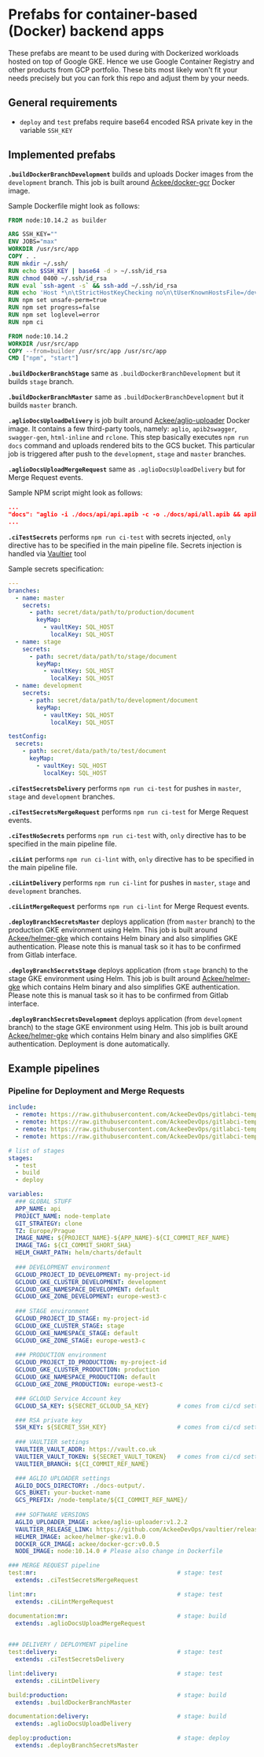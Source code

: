 # Prefabs for container-based (Docker) backend apps

These prefabs are meant to be used during with Dockerized workloads hosted on top of Google GKE. 
Hence we use Google Container Registry and other products from GCP portfolio. These bits most likely 
won't fit your needs precisely but you can fork this repo and adjust them by your needs.

## General requirements
- `deploy` and `test` prefabs require base64 encoded RSA private key 
in the variable `SSH_KEY`

## Implemented prefabs

**`.buildDockerBranchDevelopment`** builds and uploads Docker images from the `development` branch. This job 
is built around [Ackee/docker-gcr](https://github.com/AckeeDevOps/docker-gcr) Docker image.

Sample Dockerfile might look as follows:

```dockerfile
FROM node:10.14.2 as builder

ARG SSH_KEY=""
ENV JOBS="max"
WORKDIR /usr/src/app
COPY . .
RUN mkdir ~/.ssh/
RUN echo $SSH_KEY | base64 -d > ~/.ssh/id_rsa
RUN chmod 0400 ~/.ssh/id_rsa
RUN eval `ssh-agent -s` && ssh-add ~/.ssh/id_rsa
RUN echo 'Host *\n\tStrictHostKeyChecking no\n\tUserKnownHostsFile=/dev/null' > ~/.ssh/config
RUN npm set unsafe-perm=true
RUN npm set progress=false
RUN npm set loglevel=error
RUN npm ci

FROM node:10.14.2
WORKDIR /usr/src/app
COPY --from=builder /usr/src/app /usr/src/app
CMD ["npm", "start"]

```

**`.buildDockerBranchStage`** same as `.buildDockerBranchDevelopment` but it builds `stage` branch.

**`.buildDockerBranchMaster`** same as `.buildDockerBranchDevelopment` but it builds `master` branch.

**`.aglioDocsUploadDelivery`** is job built around [Ackee/aglio-uploader](https://github.com/AckeeDevOps/aglio-uploader) 
Docker image. It contains a few third-party tools, namely: `aglio`, `apib2swagger`, `swagger-gen`, `html-inline` 
and `rclone`. This step basically executes `npm run docs` command and uploads rendered bits to the GCS bucket. This particular job is 
triggered after push to the `development`, `stage` and `master` 
branches.

**`.aglioDocsUploadMergeRequest`** same as `.aglioDocsUploadDelivery` 
but for Merge Request events.

Sample NPM script might look as follows:

```json
...
"docs": "aglio -i ./docs/api/api.apib -c -o ./docs/api/all.apib && apib2swagger --prefer-reference --bearer-apikey -i ./docs/api/all.apib -o ./docs/api/swagger.json && swagger-gen -d docs-temp ./docs/api/swagger.json && html-inline -i ./docs-temp/index.html -o ./docs-output/index.html -b ./docs-temp",
...
```

**`.ciTestSecrets`** performs `npm run ci-test` with secrets injected, `only` directive has to be specified in 
the main pipeline file. Secrets injection is handled via [Vaultier](https://github.com/AckeeDevOps/vaultier) tool

Sample secrets specification:

```yaml
---
branches:
  - name: master
    secrets:
      - path: secret/data/path/to/production/document
        keyMap:
          - vaultKey: SQL_HOST
            localKey: SQL_HOST
  - name: stage
    secrets:
      - path: secret/data/path/to/stage/document
        keyMap:
          - vaultKey: SQL_HOST
            localKey: SQL_HOST
  - name: development
    secrets:
      - path: secret/data/path/to/development/document
        keyMap:
          - vaultKey: SQL_HOST
            localKey: SQL_HOST

testConfig:
  secrets:
    - path: secret/data/path/to/test/document
      keyMap:
        - vaultKey: SQL_HOST
          localKey: SQL_HOST

```

**`.ciTestSecretsDelivery`** performs `npm run ci-test` for pushes in `master`, `stage` and `development` branches.

**`.ciTestSecretsMergeRequest`** performs `npm run ci-test` for Merge Request events.

**`.ciTestNoSecrets`** performs `npm run ci-test` with, `only` directive has to be specified in the main pipeline file.

**`.ciLint`** performs `npm run ci-lint` with, `only` directive has to be specified in the main pipeline file.

**`.ciLintDelivery`** performs `npm run ci-lint` for pushes in `master`, `stage` and `development` branches.

**`.ciLintMergeRequest`** performs `npm run ci-lint` for Merge Request events.

**`.deployBranchSecretsMaster`** deploys application (from `master` branch) to the production GKE environment using Helm. 
This job is built around [Ackee/helmer-gke](https://github.com/AckeeDevOps/helmer-gke) which contains Helm 
binary and also simplifies GKE authentication. Please note 
this is manual task so it has to be confirmed from Gitlab interface.

**`.deployBranchSecretsStage`** deploys application (from `stage` branch) to the stage GKE environment using Helm. 
This job is built around [Ackee/helmer-gke](https://github.com/AckeeDevOps/helmer-gke) which contains Helm 
binary and also simplifies GKE authentication. Please note 
this is manual task so it has to be confirmed from Gitlab interface.

**`.deployBranchSecretsDevelopment`** deploys application (from `development` branch) to the stage GKE environment using Helm. 
This job is built around [Ackee/helmer-gke](https://github.com/AckeeDevOps/helmer-gke) which contains Helm 
binary and also simplifies GKE authentication. Deployment is done 
automatically. 

## Example pipelines

### Pipeline for Deployment and Merge Requests

```yaml
include:
  - remote: https://raw.githubusercontent.com/AckeeDevOps/gitlabci-templates/master/templates/backend/nodejs/docker/build.yml
  - remote: https://raw.githubusercontent.com/AckeeDevOps/gitlabci-templates/master/templates/backend/nodejs/docker/test.yml
  - remote: https://raw.githubusercontent.com/AckeeDevOps/gitlabci-templates/master/templates/backend/nodejs/docker/deploy.yml
  - remote: https://raw.githubusercontent.com/AckeeDevOps/gitlabci-templates/master/templates/backend/nodejs/docker/documentation.yml

# list of stages
stages:
  - test
  - build
  - deploy

variables:
  ### GLOBAL STUFF
  APP_NAME: api
  PROJECT_NAME: node-template
  GIT_STRATEGY: clone
  TZ: Europe/Prague
  IMAGE_NAME: ${PROJECT_NAME}-${APP_NAME}-${CI_COMMIT_REF_NAME}
  IMAGE_TAG: ${CI_COMMIT_SHORT_SHA}
  HELM_CHART_PATH: helm/charts/default
  
  ### DEVELOPMENT environment
  GCLOUD_PROJECT_ID_DEVELOPMENT: my-project-id
  GCLOUD_GKE_CLUSTER_DEVELOPMENT: development
  GCLOUD_GKE_NAMESPACE_DEVELOPMENT: default
  GCLOUD_GKE_ZONE_DEVELOPMENT: europe-west3-c
  
  ### STAGE environment
  GCLOUD_PROJECT_ID_STAGE: my-project-id
  GCLOUD_GKE_CLUSTER_STAGE: stage
  GCLOUD_GKE_NAMESPACE_STAGE: default
  GCLOUD_GKE_ZONE_STAGE: europe-west3-c
  
  ### PRODUCTION environment
  GCLOUD_PROJECT_ID_PRODUCTION: my-project-id
  GCLOUD_GKE_CLUSTER_PRODUCTION: production
  GCLOUD_GKE_NAMESPACE_PRODUCTION: default
  GCLOUD_GKE_ZONE_PRODUCTION: europe-west3-c

  ### GCLOUD Service Account key
  GCLOUD_SA_KEY: ${SECRET_GCLOUD_SA_KEY}        # comes from ci/cd settings

  ### RSA private key
  SSH_KEY: ${SECRET_SSH_KEY}                    # comes from ci/cd settings
  
  ### VAULTIER settings
  VAULTIER_VAULT_ADDR: https://vault.co.uk
  VAULTIER_VAULT_TOKEN: ${SECRET_VAULT_TOKEN}   # comes from ci/cd settings
  VAULTIER_BRANCH: ${CI_COMMIT_REF_NAME}

  ### AGLIO UPLOADER settings
  AGLIO_DOCS_DIRECTORY: ./docs-output/.
  GCS_BUKET: your-bucket-name
  GCS_PREFIX: /node-template/${CI_COMMIT_REF_NAME}/
  
  ### SOFTWARE VERSIONS
  AGLIO_UPLOADER_IMAGE: ackee/aglio-uploader:v1.2.2
  VAULTIER_RELEASE_LINK: https://github.com/AckeeDevOps/vaultier/releases/download/v1.0.2/vaultier-v1.0.5
  HELMER_IMAGE: ackee/helmer-gke:v1.0.0
  DOCKER_GCR_IMAGE: ackee/docker-gcr:v0.0.5
  NODE_IMAGE: node:10.14.0 # Please also change in Dockerfile

### MERGE REQUEST pipeline
test:mr:                                        # stage: test
  extends: .ciTestSecretsMergeRequest

lint:mr:                                        # stage: test
  extends: .ciLintMergeRequest

documentation:mr:                               # stage: build
  extends: .aglioDocsUploadMergeRequest
  

### DELIVERY / DEPLOYMENT pipeline
test:delivery:                                  # stage: test
  extends: .ciTestSecretsDelivery

lint:delivery:                                  # stage: test
  extends: .ciLintDelivery

build:production:                               # stage: build
  extends: .buildDockerBranchMaster

documentation:delivery:                         # stage: build
  extends: .aglioDocsUploadDelivery

deploy:production:                              # stage: deploy
  extends: .deployBranchSecretsMaster
```
